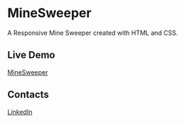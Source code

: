 # MineSweeper

A Responsive Mine Sweeper created with HTML and CSS.

## Live Demo 
<a href="https://yafet-123.github.io/MineSweeper/">MineSweeper</a>

## Contacts
<a href="https://www.linkedin.com/in/yafet-addisu-525107249/" target="_blank"></i>LinkedIn</a>
